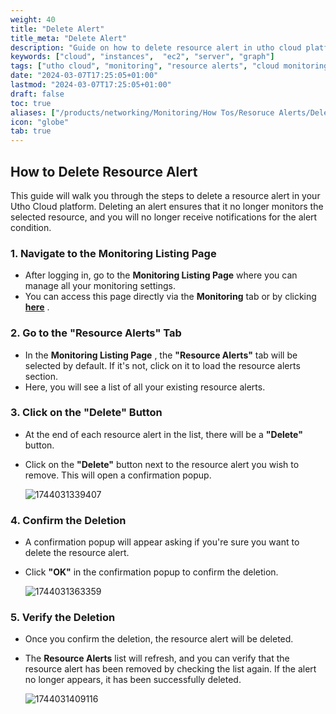 ```yaml
---
weight: 40
title: "Delete Alert"
title_meta: "Delete Alert"
description: "Guide on how to delete resource alert in utho cloud platform"
keywords: ["cloud", "instances",  "ec2", "server", "graph"]
tags: ["utho cloud", "monitoring", "resource alerts", "cloud monitoring", "alert contacts"]
date: "2024-03-07T17:25:05+01:00"
lastmod: "2024-03-07T17:25:05+01:00"
draft: false
toc: true
aliases: ["/products/networking/Monitoring/How Tos/Resoruce Alerts/Delete Alert"]
icon: "globe"
tab: true
---
```


## **How to Delete Resource Alert**

This guide will walk you through the steps to delete a resource alert in your Utho Cloud platform. Deleting an alert ensures that it no longer monitors the selected resource, and you will no longer receive notifications for the alert condition.

### **1. Navigate to the Monitoring Listing Page**

* After logging in, go to the **Monitoring Listing Page** where you can manage all your monitoring settings.
* You can access this page directly via the **Monitoring** tab or by clicking  **[here](https://console.utho.com/monitoring "Monitoring Listing Page")** .

### **2. Go to the "Resource Alerts" Tab**

* In the  **Monitoring Listing Page** , the **"Resource Alerts"** tab will be selected by default. If it's not, click on it to load the resource alerts section.
* Here, you will see a list of all your existing resource alerts.

### **3. Click on the "Delete" Button**

* At the end of each resource alert in the list, there will be a **"Delete"** button.
* Click on the **"Delete"** button next to the resource alert you wish to remove. This will open a confirmation popup.

  ![1744031339407](image/index/1744031339407.png)

### **4. Confirm the Deletion**

* A confirmation popup will appear asking if you're sure you want to delete the resource alert.
* Click **"OK"** in the confirmation popup to confirm the deletion.

  ![1744031363359](image/index/1744031363359.png)

### **5. Verify the Deletion**

* Once you confirm the deletion, the resource alert will be deleted.
* The **Resource Alerts** list will refresh, and you can verify that the resource alert has been removed by checking the list again. If the alert no longer appears, it has been successfully deleted.

  ![1744031409116](image/index/1744031409116.png)
